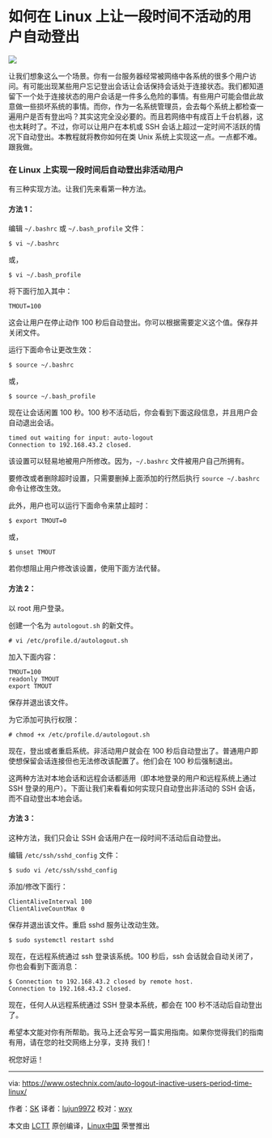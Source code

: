 如何在 Linux 上让一段时间不活动的用户自动登出
======

![](https://www.ostechnix.com/wp-content/uploads/2017/09/logout-720x340.jpg)

让我们想象这么一个场景。你有一台服务器经常被网络中各系统的很多个用户访问。有可能出现某些用户忘记登出会话让会话保持会话处于连接状态。我们都知道留下一个处于连接状态的用户会话是一件多么危险的事情。有些用户可能会借此故意做一些损坏系统的事情。而你，作为一名系统管理员，会去每个系统上都检查一遍用户是否有登出吗？其实这完全没必要的。而且若网络中有成百上千台机器，这也太耗时了。不过，你可以让用户在本机或 SSH 会话上超过一定时间不活跃的情况下自动登出。本教程就将教你如何在类 Unix 系统上实现这一点。一点都不难。跟我做。

### 在 Linux 上实现一段时间后自动登出非活动用户

有三种实现方法。让我们先来看第一种方法。

#### 方法 1：

编辑 `~/.bashrc` 或 `~/.bash_profile` 文件：

```
$ vi ~/.bashrc
```

或，

```
$ vi ~/.bash_profile
```

将下面行加入其中：

```
TMOUT=100
```

这会让用户在停止动作 100 秒后自动登出。你可以根据需要定义这个值。保存并关闭文件。

运行下面命令让更改生效：

```
$ source ~/.bashrc
```

或，

```
$ source ~/.bash_profile
```

现在让会话闲置 100 秒。100 秒不活动后，你会看到下面这段信息，并且用户会自动退出会话。

```
timed out waiting for input: auto-logout
Connection to 192.168.43.2 closed.
```

该设置可以轻易地被用户所修改。因为，`~/.bashrc` 文件被用户自己所拥有。

要修改或者删除超时设置，只需要删掉上面添加的行然后执行 `source ~/.bashrc` 命令让修改生效。

此外，用户也可以运行下面命令来禁止超时：

```
$ export TMOUT=0
```

或，

```
$ unset TMOUT
```

若你想阻止用户修改该设置，使用下面方法代替。

#### 方法 2：

以 root 用户登录。

创建一个名为 `autologout.sh` 的新文件。

```
# vi /etc/profile.d/autologout.sh
```

加入下面内容：

```
TMOUT=100
readonly TMOUT
export TMOUT
```

保存并退出该文件。

为它添加可执行权限：

```
# chmod +x /etc/profile.d/autologout.sh
```

现在，登出或者重启系统。非活动用户就会在 100 秒后自动登出了。普通用户即使想保留会话连接但也无法修改该配置了。他们会在 100 秒后强制退出。

这两种方法对本地会话和远程会话都适用（即本地登录的用户和远程系统上通过 SSH 登录的用户）。下面让我们来看看如何实现只自动登出非活动的 SSH 会话，而不自动登出本地会话。

#### 方法 3：

这种方法，我们只会让 SSH 会话用户在一段时间不活动后自动登出。

编辑 `/etc/ssh/sshd_config` 文件：

```
$ sudo vi /etc/ssh/sshd_config
```

添加/修改下面行：

```
ClientAliveInterval 100
ClientAliveCountMax 0
```

保存并退出该文件。重启 sshd 服务让改动生效。

```
$ sudo systemctl restart sshd
```

现在，在远程系统通过 ssh 登录该系统。100 秒后，ssh 会话就会自动关闭了，你也会看到下面消息：

```
$ Connection to 192.168.43.2 closed by remote host.
Connection to 192.168.43.2 closed.
```

现在，任何人从远程系统通过 SSH 登录本系统，都会在 100 秒不活动后自动登出了。

希望本文能对你有所帮助。我马上还会写另一篇实用指南。如果你觉得我们的指南有用，请在您的社交网络上分享，支持 我们！

祝您好运！

--------------------------------------------------------------------------------

via: https://www.ostechnix.com/auto-logout-inactive-users-period-time-linux/

作者：[SK][a]
译者：[lujun9972](https://github.com/lujun9972)
校对：[wxy](https://github.com/wxy)

本文由 [LCTT](https://github.com/LCTT/TranslateProject) 原创编译，[Linux中国](https://linux.cn/) 荣誉推出

[a]:https://www.ostechnix.com/author/sk/
